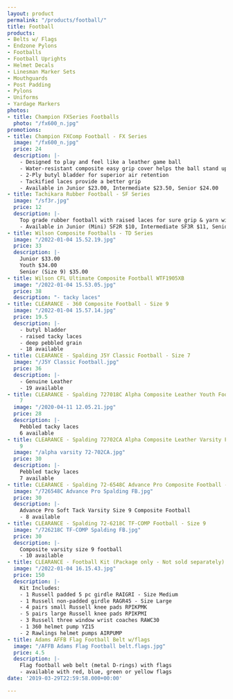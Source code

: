 ```yaml
---
layout: product
permalink: "/products/football/"
title: Football
products:
- Belts w/ Flags
- Endzone Pylons
- Footballs
- Football Uprights
- Helmet Decals
- Linesman Marker Sets
- Mouthguards
- Post Padding
- Pylons
- Uniforms
- Yardage Markers
photos:
- title: Champion FXSeries Footballs
  photo: "/fx600_n.jpg"
promotions:
- title: Champion FXComp Football - FX Series
  image: "/fx600_n.jpg"
  price: 24
  description: |-
    - Designed to play and feel like a leather game ball
    - Water-resistant composite easy grip cover helps the ball stand up to both indoor and outdoor use
    - 2-Ply butyl bladder for superior air retention
    - Tackified laces provide a better grip
    - Available in Junior $23.00, Intermediate $23.50, Senior $24.00
- title: Tachikara Rubber Football - SF Series
  image: "/sf3r.jpg"
  price: 12
  description: |-
    Top grade rubber football with raised laces for sure grip & yarn winding for durability.
    - Available in Junior (Mini) SF2R $10, Intermediate SF3R $11, Senior SF4R $12
- title: Wilson Composite Footballs - TD Series
  image: "/2022-01-04 15.52.19.jpg"
  price: 33
  description: |-
    Junior $33.00
    Youth $34.00
    Senior (Size 9) $35.00
- title: Wilson CFL Ultimate Composite Football WTF1905XB
  image: "/2022-01-04 15.53.05.jpg"
  price: 38
  description: "- tacky laces"
- title: CLEARANCE - 360 Composite Football - Size 9
  image: "/2022-01-04 15.57.14.jpg"
  price: 19.5
  description: |-
    - butyl bladder
    - raised tacky laces
    - deep pebbled grain
    - 18 available
- title: CLEARANCE - Spalding J5Y Classic Football - Size 7
  image: "/J5Y Classic Football.jpg"
  price: 36
  description: |-
    - Genuine Leather
    - 19 available
- title: CLEARANCE - Spalding 727018C Alpha Composite Leather Youth Football - Size
    7
  image: "/2020-04-11 12.05.21.jpg"
  price: 28
  description: |-
    Pebbled tacky laces
    6 available
- title: CLEARANCE - Spalding 72702CA Alpha Composite Leather Varsity Football - Size
    9
  image: "/alpha varsity 72-702CA.jpg"
  price: 30
  description: |-
    Pebbled tacky laces
    7 available
- title: CLEARANCE - Spalding 72-6548C Advance Pro Composite Football - Size 9
  image: "/726548C Advance Pro Spalding FB.jpg"
  price: 30
  description: |-
    Advance Pro Soft Tack Varsity Size 9 Composite Football
    - 8 available
- title: CLEARANCE - Spalding 72-6218C TF-COMP Football - Size 9
  image: "/726218C TF-COMP Spalding FB.jpg"
  price: 30
  description: |-
    Composite varsity size 9 football
    - 10 available
- title: CLEARANCE - Football Kit (Package only - Not sold separately)
  image: "/2022-01-04 16.15.43.jpg"
  price: 150
  description: |-
    Kit Includes:
    - 1 Russell padded 5 pc girdle RAIGRI - Size Medium
    - 1 Russell non-padded girdle RAGR45 - Size Large
    - 4 pairs small Russell knee pads RPIKPMK
    - 5 pairs large Russell knee pads RPIKPMI
    - 3 Russell three window wrist coaches RAWC30
    - 1 360 helmet pump YZ15
    - 2 Rawlings helmet pumps AIRPUMP
- title: Adams AFFB Flag Football Belt w/flags
  image: "/AFFB Adams Flag Football belt.flags.jpg"
  price: 4.5
  description: |-
    Flag football web belt (metal D-rings) with flags
    - available with red, blue, green or yellow flags
date: '2019-03-29T22:59:58.000+00:00'

---
```

